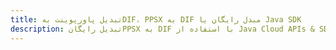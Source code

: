 ---title: تبدیل پاورپوینت بهDIF، PPSX به DIF مبدل رایگان یا Java SDKdescription: تبدیل رایگانPPSX به DIF با استفاده از Java Cloud APIs & SDK. همچنین اسناد Microsoft PowerPoint را در Cloud ایجاد، ویرایش و رندر کنید.---